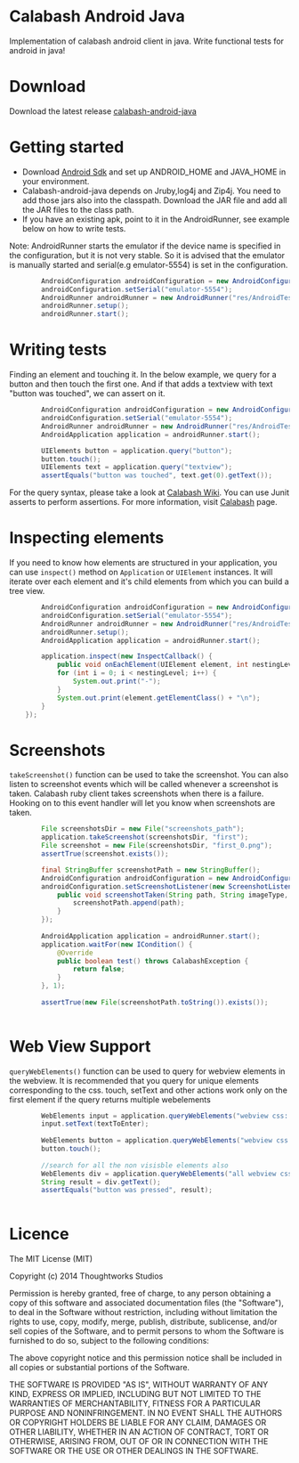 Calabash Android Java
=====================

Implementation of calabash android client in java.
Write functional tests for android in java!

Download
=========

Download the latest release [calabash-android-java](https://github.com/vishnukarthikl/calabash-android-java/releases/)

Getting started
===============
* Download [Android Sdk](https://developer.android.com/sdk/index.html) and set up ANDROID_HOME and JAVA_HOME in your environment.
* Calabash-android-java depends on Jruby,log4j and Zip4j. You need to add those jars also into the classpath. Download the JAR file and add all the JAR files to the class path.
* If you have an existing apk, point to it in the AndroidRunner, see example below on how to write tests.

Note: AndroidRunner starts the emulator if the device name is specified in the configuration, but it is not very stable. So it is advised that the emulator is manually started and serial(e.g emulator-5554) is set in the configuration.

```java
        AndroidConfiguration androidConfiguration = new AndroidConfiguration();
        androidConfiguration.setSerial("emulator-5554");
        AndroidRunner androidRunner = new AndroidRunner("res/AndroidTestApplication.apk", androidConfiguration);
        androidRunner.setup();
        androidRunner.start();
```

Writing tests
==============

Finding an element and touching it. In the below example, we query for a button and then touch the first one. And if that adds a textview with text "button was touched", we can assert on it.

```java
        AndroidConfiguration androidConfiguration = new AndroidConfiguration();
        androidConfiguration.setSerial("emulator-5554");
        AndroidRunner androidRunner = new AndroidRunner("res/AndroidTestApplication.apk", androidConfiguration);
        AndroidApplication application = androidRunner.start();

        UIElements button = application.query("button");
        button.touch();
        UIElements text = application.query("textview");
        assertEquals("button was touched", text.get(0).getText());

```

For the query syntax, please take a look at [Calabash Wiki](http://blog.lesspainful.com/2012/12/18/Android-Query/). You can use Junit asserts to perform assertions. For more information, visit [Calabash](https://github.com/calabash/calabash-android) page.

Inspecting elements
===================

If you need to know how elements are structured in your application, you can use `inspect()` method on `Application` or `UIElement` instances. It will iterate over each element and it's child elements from which you can build a tree view.

```java
        AndroidConfiguration androidConfiguration = new AndroidConfiguration();
        androidConfiguration.setSerial("emulator-5554");
        AndroidRunner androidRunner = new AndroidRunner("res/AndroidTestApplication.apk", androidConfiguration);
        androidRunner.setup();
        AndroidApplication application = androidRunner.start();

        application.inspect(new InspectCallback() {
  	        public void onEachElement(UIElement element, int nestingLevel) {
   			for (int i = 0; i < nestingLevel; i++) {
   				System.out.print("-");
  			}
   			System.out.print(element.getElementClass() + "\n");
  		}
   	});

```

Screenshots
===========

`takeScreenshot()` function can be used to take the screenshot. You can also listen to screenshot events which will be called whenever a screenshot is taken. Calabash ruby client takes screenshots when there is a failure. Hooking on to this event handler will let you know when screenshots are taken.

````java
        File screenshotsDir = new File("screenshots_path");
        application.takeScreenshot(screenshotsDir, "first");
        File screenshot = new File(screenshotsDir, "first_0.png");
        assertTrue(screenshot.exists());
````

```java
        final StringBuffer screenshotPath = new StringBuffer();
        AndroidConfiguration androidConfiguration = new AndroidConfiguration();
        androidConfiguration.setScreenshotListener(new ScreenshotListener() {
            public void screenshotTaken(String path, String imageType, String fileName) {
                screenshotPath.append(path);
            }
        });
            
        AndroidApplication application = androidRunner.start();
        application.waitFor(new ICondition() {
            @Override
            public boolean test() throws CalabashException {
                return false;
            }
        }, 1);
        
        assertTrue(new File(screenshotPath.toString()).exists());
        
```

Web View Support
================

`queryWebElements()` function can be used to query for webview elements in the webview. It is recommended that you query for unique elements corresponding to the css. touch, setText and other actions work only on the first element if the query returns multiple webelements

````java
        WebElements input = application.queryWebElements("webview css:'input'");
        input.setText(textToEnter);
        
        WebElements button = application.queryWebElements("webview css:'button'");
        button.touch();
        
        //search for all the non visisble elements also
        WebElements div = application.queryWebElements("all webview css:'div'");
        String result = div.getText();
        assertEquals("button was pressed", result);
        
````



Licence
==========

The MIT License (MIT)

Copyright (c) 2014 Thoughtworks Studios

Permission is hereby granted, free of charge, to any person obtaining a copy
of this software and associated documentation files (the "Software"), to deal
in the Software without restriction, including without limitation the rights
to use, copy, modify, merge, publish, distribute, sublicense, and/or sell
copies of the Software, and to permit persons to whom the Software is
furnished to do so, subject to the following conditions:

The above copyright notice and this permission notice shall be included in
all copies or substantial portions of the Software.

THE SOFTWARE IS PROVIDED "AS IS", WITHOUT WARRANTY OF ANY KIND, EXPRESS OR
IMPLIED, INCLUDING BUT NOT LIMITED TO THE WARRANTIES OF MERCHANTABILITY,
FITNESS FOR A PARTICULAR PURPOSE AND NONINFRINGEMENT. IN NO EVENT SHALL THE
AUTHORS OR COPYRIGHT HOLDERS BE LIABLE FOR ANY CLAIM, DAMAGES OR OTHER
LIABILITY, WHETHER IN AN ACTION OF CONTRACT, TORT OR OTHERWISE, ARISING FROM,
OUT OF OR IN CONNECTION WITH THE SOFTWARE OR THE USE OR OTHER DEALINGS IN
THE SOFTWARE.
